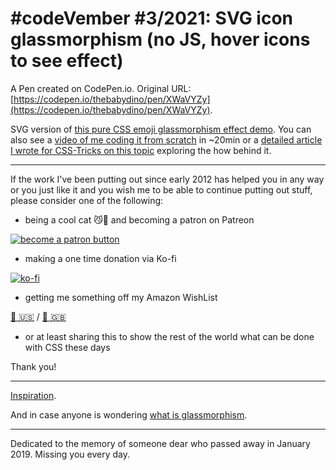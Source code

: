# #codeVember #3/2021: SVG icon glassmorphism (no JS, hover icons to see effect)

A Pen created on CodePen.io. Original URL: [https://codepen.io/thebabydino/pen/XWaVYZy](https://codepen.io/thebabydino/pen/XWaVYZy).

SVG version of [this pure CSS emoji glassmorphism effect demo](https://codepen.io/thebabydino/pen/mdwYmWW). You can also see a [video of me coding it from scratch](https://youtu.be/nL2GHIY_JKc) in ~20min or a [detailed article I wrote for CSS-Tricks on this topic](https://css-tricks.com/icon-glassmorphism-effect-in-css/) exploring the how behind it.

---

If the work I've been putting out since early 2012 has helped you in any way or you just like it and you wish me to be able to continue putting out stuff, please consider one of the following:

* being a cool cat 😼🎩 and becoming a patron on Patreon

[![become a patron button](https://assets.codepen.io/2017/btn_patreon.png)](https://www.patreon.com/anatudor)

* making a one time donation via Ko-fi

[![ko-fi](https://assets.codepen.io/2017/btn_kofi.svg)](https://ko-fi.com/anatudor)

* getting me something off my Amazon WishList 

[🎁 🇺🇸](https://www.amazon.com/gp/registry/wishlist/2Y3C4722GXH0I/) / [🎁 🇬🇧](https://www.amazon.co.uk/gp/registry/wishlist/2I25W7U0KADSR/)

* or at least sharing this to show the rest of the world what can be done with CSS these days

Thank you!

---

[Inspiration](https://dribbble.com/shots/14838798-GLASSMORPHISM-Bottom-Bar-Animation).

And in case anyone is wondering [what is glassmorphism](https://uxdesign.cc/glassmorphism-in-user-interfaces-1f39bb1308c9).

---

Dedicated to the memory of someone dear who passed away in January 2019. Missing you every day.
